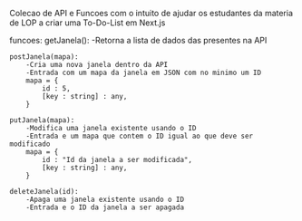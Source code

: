 Colecao de API e Funcoes com o intuito de ajudar os estudantes da materia de LOP a criar uma To-Do-List em Next.js

funcoes:
    getJanela():
        -Retorna a lista de dados das presentes na API

    postJanela(mapa):
        -Cria uma nova janela dentro da API
        -Entrada com um mapa da janela em JSON com no minimo um ID
        mapa = {
            id : 5,
            [key : string] : any,
        }
    
    putJanela(mapa):
        -Modifica uma janela existente usando o ID
        -Entrada e um mapa que contem o ID igual ao que deve ser modificado
        mapa = {
            id : "Id da janela a ser modificada",
            [key : string] : any,
        }

    deleteJanela(id):
        -Apaga uma janela existente usando o ID
        -Entrada e o ID da janela a ser apagada